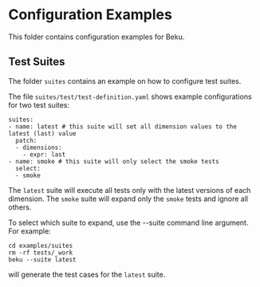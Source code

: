 # Configuration Examples

This folder contains configuration examples for Beku.

## Test Suites

The folder `suites` contains an example on how to configure test suites.

The file `suites/test/test-definition.yaml` shows example configurations for two test suites:

    suites:
    - name: latest # this suite will set all dimension values to the latest (last) value
      patch:
      - dimensions:
        - expr: last
    - name: smoke # this suite will only select the smoke tests
      select:
      - smoke

The `latest` suite will execute all tests only with the latest versions of each dimension.
The `smoke` suite will expand only the `smoke` tests and ignore all others.

To select which suite to expand, use the --suite command line argument. For example:

    cd examples/suites
    rm -rf tests/_work
    beku --suite latest

will generate the test cases for the `latest` suite.
